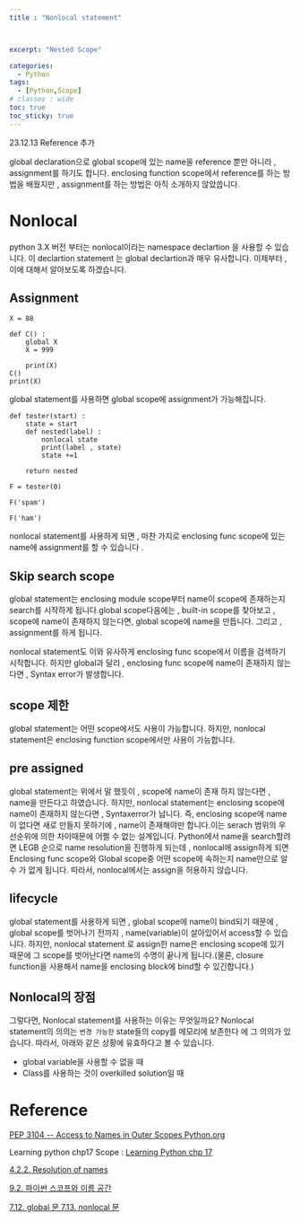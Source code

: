 ```yaml
---
title : "Nonlocal statement"



excerpt: "Nested Scope"

categories:
  - Python
tags:
  - [Python,Scope]
# classes : wide
toc: true
toc_sticky: true
---
```

23.12.13  Reference 추가 

global declaration으로 global scope에 있는 name을 reference 뿐만 아니라 , assignment를 하기도 합니다. enclosing function scope에서 reference를 하는 방법을 배웠지만 , assignment를 하는 방법은 아직 소개하지 않았씁니다.

# Nonlocal

python 3.X 버전 부터는 nonlocal이라는 namespace declartion 을 사용할 수 있습니다. 이 declartion statement 는 global declartion과 매우 유사합니다. 이제부터 , 이에 대해서 알아보도록 하겠습니다.

## Assignment

```
X = 88

def C() :
    global X
    X = 999

    print(X)
C()
print(X)
```

global statement를 사용하면 global scope에 assignment가 가능해집니다. 

```
def tester(start) :
    state = start
    def nested(label) :
        nonlocal state
        print(label , state)
        state +=1 
        
    return nested

F = tester(0)

F('spam')

F('ham')
```

nonlocal statement를 사용하게 되면 , 마찬 가지로 enclosing func scope에 있는 name에 assignment를 할 수 있습니다 .

## Skip search scope

global statement는 enclosing module scope부터 name이 scope에 존재하는지 search를 시작하게 됩니다.global scope다음에는 , built-in scope를 찾아보고 , scope에 name이 존재하지 않는다면, global scope에 name을 만듭니다. 그리고 , assignment를 하게 됩니다. 

nonlocal statement도 이와 유사하게 enclosing func scope에서 이름을 검색하기 시작합니다. 하지만 global과 달리 , enclosing func scope에 name이 존재하지 않는다면 , Syntax error가 발생합니다. 



## scope 제한

global statement는 어떤 scope에서도 사용이 가능합니다. 하지만, nonlocal statement은  enclosing function scope에서만 사용이 가능합니다. 

## pre assigned

global statement는 위에서 말 했듯이 , scope에 name이 존재 하지 않는다면 , name을 만든다고 하였습니다. 하지만, nonlocal statement는 enclosing scope에 name이 존재하지 않는다면 , Syntaxerror가 납니다. 즉, enclosing scope에 name이 없다면 새로 만들지 못하기에 , name이 존재해야만 합니다.이는 serach 범위의 우선순위에 의한 차이때문에 어쩔 수 없는 설계입니다. Python에서 name을 search할려면 LEGB 순으로 name resolution을 진행하게 되는데 , nonlocal에 assign하게 되면  Enclosing func scope와 Global scope중 어떤 scope에 속하는지 name만으로 알수 가 없게 됩니다. 따라서, nonlocal에서는 assign을 허용하지 않습니다.

## lifecycle

global statement를 사용하게 되면 , global scope에 name이 bind되기 때문에 , global scope를 벗어나기 전까지 , name(variable)이 살아있어서 access할 수 있습니다. 하지만, nonlocal statement 로 assign한 name은 enclosing scope에 있기 때문에 그 scope를 벗어난다면 name의 수명이 끝나게 됩니다.(물론, closure function을 사용해서 name을 enclosing block에 bind할 수 있긴합니다.)

## Nonlocal의 장점

그렇다면, Nonlocal statement를 사용하는 이유는 무엇일까요? Nonlocal statement의 의의는 `변경 가능한`  state들의 copy를 메모리에 보존한다 에 그 의의가 있습니다. 따라서, 아래와 같은 상황에 유효하다고 볼 수 있습니다.

- global variable을 사용할 수 없을 때
- Class를 사용하는 것이 overkilled solution일 때 



# Reference

[PEP 3104 -- Access to Names in Outer Scopes  Python.org](https://www.python.org/dev/peps/pep-3104/)

Learning python chp17 Scope :  [Learning Python chp 17](https://www.google.co.kr/url?sa=t&amp;rct=j&amp;q=&amp;esrc=s&amp;source=web&amp;cd=&amp;cad=rja&amp;uact=8&amp;ved=2ahUKEwjZ7d_Fj471AhXLdXAKHYArDi8QFnoECAQQAQ&amp;url=https%3A%2F%2Fwww.amazon.com%2FLearning-Python-Powerful-Object-Oriented-Programming-ebook%2Fdp%2FB00DDZPC9S&amp;usg=AOvVaw3OQRO0BHmts707N8L_VY0O)

[4.2.2. Resolution of names](https://docs.python.org/3/reference/executionmodel.html?highlight=bind#naming-and-binding)

[9.2. 파이썬 스코프와 이름 공간](https://docs.python.org/ko/3/tutorial/classes.html?highlight=name%20resolution%20rule#python-scopes-and-namespaces)  

[7.12. global 문 7.13. nonlocal 문](https://docs.python.org/ko/3/reference/simple_stmts.html#the-global-statement)

